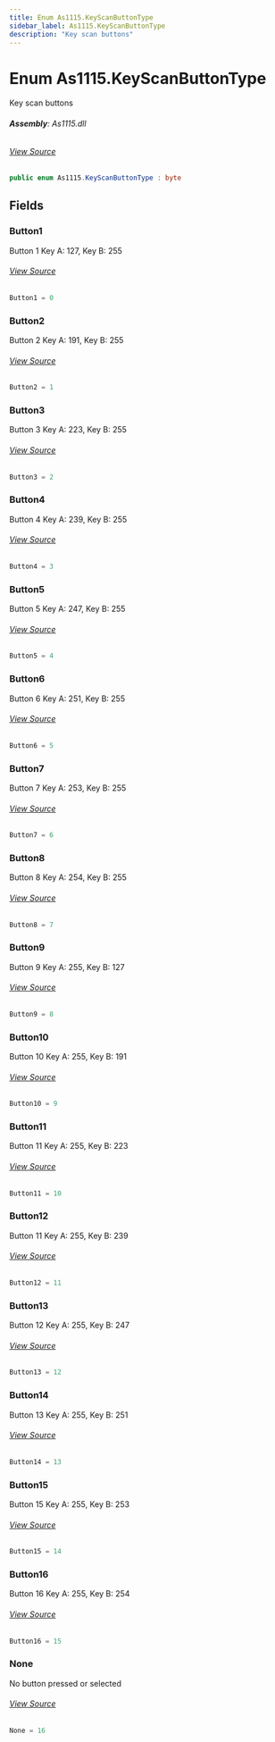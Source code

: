 ```yaml
---
title: Enum As1115.KeyScanButtonType
sidebar_label: As1115.KeyScanButtonType
description: "Key scan buttons"
---
```

# Enum As1115.KeyScanButtonType
Key scan buttons

###### **Assembly**: As1115.dll
###### [View Source](https://github.com/WildernessLabs/Meadow.Foundation.git/blob/develop/Source/Meadow.Foundation.Peripherals/ICs.IOExpanders.As1115/Driver/As1115.Enums.cs#L44)
```csharp title="Declaration"
public enum As1115.KeyScanButtonType : byte
```
## Fields
### Button1
Button 1 
Key A: 127, Key B: 255
###### [View Source](https://github.com/WildernessLabs/Meadow.Foundation.git/blob/develop/Source/Meadow.Foundation.Peripherals/ICs.IOExpanders.As1115/Driver/As1115.Enums.cs#L50)
```csharp title="Declaration"
Button1 = 0
```
### Button2
Button 2
Key A: 191, Key B: 255
###### [View Source](https://github.com/WildernessLabs/Meadow.Foundation.git/blob/develop/Source/Meadow.Foundation.Peripherals/ICs.IOExpanders.As1115/Driver/As1115.Enums.cs#L55)
```csharp title="Declaration"
Button2 = 1
```
### Button3
Button 3
Key A: 223, Key B: 255
###### [View Source](https://github.com/WildernessLabs/Meadow.Foundation.git/blob/develop/Source/Meadow.Foundation.Peripherals/ICs.IOExpanders.As1115/Driver/As1115.Enums.cs#L60)
```csharp title="Declaration"
Button3 = 2
```
### Button4
Button 4
Key A: 239, Key B: 255
###### [View Source](https://github.com/WildernessLabs/Meadow.Foundation.git/blob/develop/Source/Meadow.Foundation.Peripherals/ICs.IOExpanders.As1115/Driver/As1115.Enums.cs#L65)
```csharp title="Declaration"
Button4 = 3
```
### Button5
Button 5
Key A: 247, Key B: 255
###### [View Source](https://github.com/WildernessLabs/Meadow.Foundation.git/blob/develop/Source/Meadow.Foundation.Peripherals/ICs.IOExpanders.As1115/Driver/As1115.Enums.cs#L70)
```csharp title="Declaration"
Button5 = 4
```
### Button6
Button 6
Key A: 251, Key B: 255
###### [View Source](https://github.com/WildernessLabs/Meadow.Foundation.git/blob/develop/Source/Meadow.Foundation.Peripherals/ICs.IOExpanders.As1115/Driver/As1115.Enums.cs#L75)
```csharp title="Declaration"
Button6 = 5
```
### Button7
Button 7
Key A: 253, Key B: 255
###### [View Source](https://github.com/WildernessLabs/Meadow.Foundation.git/blob/develop/Source/Meadow.Foundation.Peripherals/ICs.IOExpanders.As1115/Driver/As1115.Enums.cs#L80)
```csharp title="Declaration"
Button7 = 6
```
### Button8
Button 8
Key A: 254, Key B: 255
###### [View Source](https://github.com/WildernessLabs/Meadow.Foundation.git/blob/develop/Source/Meadow.Foundation.Peripherals/ICs.IOExpanders.As1115/Driver/As1115.Enums.cs#L85)
```csharp title="Declaration"
Button8 = 7
```
### Button9
Button 9
Key A: 255, Key B: 127
###### [View Source](https://github.com/WildernessLabs/Meadow.Foundation.git/blob/develop/Source/Meadow.Foundation.Peripherals/ICs.IOExpanders.As1115/Driver/As1115.Enums.cs#L90)
```csharp title="Declaration"
Button9 = 8
```
### Button10
Button 10
Key A: 255, Key B: 191
###### [View Source](https://github.com/WildernessLabs/Meadow.Foundation.git/blob/develop/Source/Meadow.Foundation.Peripherals/ICs.IOExpanders.As1115/Driver/As1115.Enums.cs#L95)
```csharp title="Declaration"
Button10 = 9
```
### Button11
Button 11
Key A: 255, Key B: 223
###### [View Source](https://github.com/WildernessLabs/Meadow.Foundation.git/blob/develop/Source/Meadow.Foundation.Peripherals/ICs.IOExpanders.As1115/Driver/As1115.Enums.cs#L100)
```csharp title="Declaration"
Button11 = 10
```
### Button12
Button 11
Key A: 255, Key B: 239
###### [View Source](https://github.com/WildernessLabs/Meadow.Foundation.git/blob/develop/Source/Meadow.Foundation.Peripherals/ICs.IOExpanders.As1115/Driver/As1115.Enums.cs#L105)
```csharp title="Declaration"
Button12 = 11
```
### Button13
Button 12
Key A: 255, Key B: 247
###### [View Source](https://github.com/WildernessLabs/Meadow.Foundation.git/blob/develop/Source/Meadow.Foundation.Peripherals/ICs.IOExpanders.As1115/Driver/As1115.Enums.cs#L110)
```csharp title="Declaration"
Button13 = 12
```
### Button14
Button 13
Key A: 255, Key B: 251
###### [View Source](https://github.com/WildernessLabs/Meadow.Foundation.git/blob/develop/Source/Meadow.Foundation.Peripherals/ICs.IOExpanders.As1115/Driver/As1115.Enums.cs#L115)
```csharp title="Declaration"
Button14 = 13
```
### Button15
Button 15
Key A: 255, Key B: 253
###### [View Source](https://github.com/WildernessLabs/Meadow.Foundation.git/blob/develop/Source/Meadow.Foundation.Peripherals/ICs.IOExpanders.As1115/Driver/As1115.Enums.cs#L120)
```csharp title="Declaration"
Button15 = 14
```
### Button16
Button 16
Key A: 255, Key B: 254
###### [View Source](https://github.com/WildernessLabs/Meadow.Foundation.git/blob/develop/Source/Meadow.Foundation.Peripherals/ICs.IOExpanders.As1115/Driver/As1115.Enums.cs#L125)
```csharp title="Declaration"
Button16 = 15
```
### None
No button pressed or selected
###### [View Source](https://github.com/WildernessLabs/Meadow.Foundation.git/blob/develop/Source/Meadow.Foundation.Peripherals/ICs.IOExpanders.As1115/Driver/As1115.Enums.cs#L129)
```csharp title="Declaration"
None = 16
```
